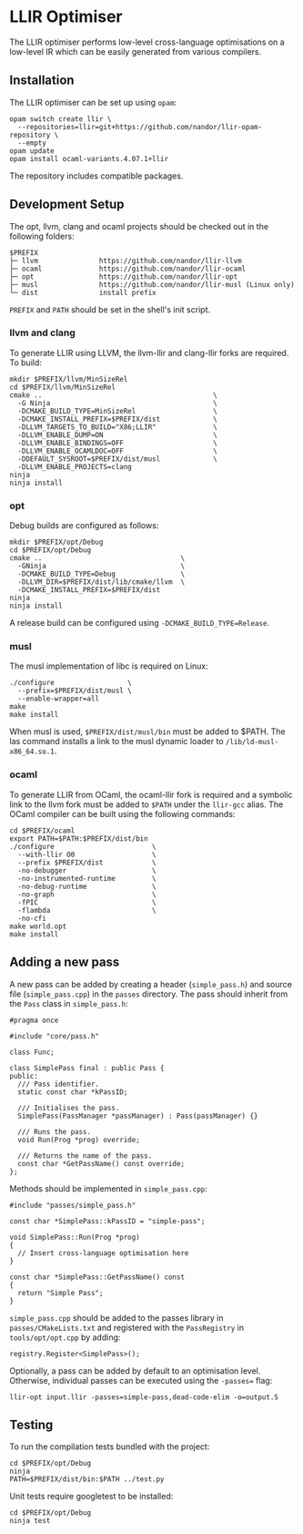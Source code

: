 # LLIR Optimiser

The LLIR optimiser performs low-level cross-language optimisations on a
low-level IR which can be easily generated from various compilers.

## Installation

The LLIR optimiser can be set up using ```opam```:

```
opam switch create llir \
  --repositories=llir=git+https://github.com/nandor/llir-opam-repository \
  --empty
opam update
opam install ocaml-variants.4.07.1+llir
```

The repository includes compatible packages.

## Development Setup

The opt, llvm, clang and ocaml projects should be checked out in the following folders:

```
$PREFIX
├─ llvm               https://github.com/nandor/llir-llvm
├─ ocaml              https://github.com/nandor/llir-ocaml
├─ opt                https://github.com/nandor/llir-opt
├─ musl               https://github.com/nandor/llir-musl (Linux only)
└─ dist               install prefix
```
`PREFIX` and `PATH` should be set in the shell's init script.

### llvm and clang

To generate LLIR using LLVM, the llvm-llir and clang-llir forks are required. To build:

```
mkdir $PREFIX/llvm/MinSizeRel
cd $PREFIX/llvm/MinSizeRel
cmake ..                                          \
  -G Ninja                                        \
  -DCMAKE_BUILD_TYPE=MinSizeRel                   \
  -DCMAKE_INSTALL_PREFIX=$PREFIX/dist             \
  -DLLVM_TARGETS_TO_BUILD="X86;LLIR"              \
  -DLLVM_ENABLE_DUMP=ON                           \
  -DLLVM_ENABLE_BINDINGS=OFF                      \
  -DLLVM_ENABLE_OCAMLDOC=OFF                      \
  -DDEFAULT_SYSROOT=$PREFIX/dist/musl             \
  -DLLVM_ENABLE_PROJECTS=clang
ninja
ninja install
```

### opt

Debug builds are configured as follows:
```
mkdir $PREFIX/opt/Debug
cd $PREFIX/opt/Debug
cmake ..                                  \
  -GNinja                                 \
  -DCMAKE_BUILD_TYPE=Debug                \
  -DLLVM_DIR=$PREFIX/dist/lib/cmake/llvm  \
  -DCMAKE_INSTALL_PREFIX=$PREFIX/dist
ninja
ninja install
```

A release build can be configured using `-DCMAKE_BUILD_TYPE=Release`.

### musl

The musl implementation of libc is required on Linux:

```
./configure                  \
  --prefix=$PREFIX/dist/musl \
  --enable-wrapper=all
make
make install
```

When musl is used, ```$PREFIX/dist/musl/bin``` must be added to $PATH.
The las command installs a link to the musl dynamic loader to `/lib/ld-musl-x86_64.so.1`.

### ocaml

To generate LLIR from OCaml, the ocaml-llir fork is required and a symbolic link
to the llvm fork must be added to `$PATH` under the `llir-gcc` alias. The OCaml
compiler can be built using the following commands:

```
cd $PREFIX/ocaml
export PATH=$PATH:$PREFIX/dist/bin
./configure                        \
  --with-llir O0                   \
  --prefix $PREFIX/dist            \
  -no-debugger                     \
  -no-instrumented-runtime         \
  -no-debug-runtime                \
  -no-graph                        \
  -fPIC                            \
  -flambda                         \
  -no-cfi
make world.opt
make install
```

## Adding a new pass

A new pass can be added by creating a header (`simple_pass.h`) and source file
(`simple_pass.cpp`) in the `passes` directory. The pass should inherit from the
`Pass` class in `simple_pass.h`:

```
#pragma once

#include "core/pass.h"

class Func;

class SimplePass final : public Pass {
public:
  /// Pass identifier.
  static const char *kPassID;

  /// Initialises the pass.
  SimplePass(PassManager *passManager) : Pass(passManager) {}

  /// Runs the pass.
  void Run(Prog *prog) override;

  /// Returns the name of the pass.
  const char *GetPassName() const override;
};
```

Methods should be implemented in `simple_pass.cpp`:
```
#include "passes/simple_pass.h"

const char *SimplePass::kPassID = "simple-pass";

void SimplePass::Run(Prog *prog)
{
  // Insert cross-language optimisation here
}

const char *SimplePass::GetPassName() const
{
  return "Simple Pass";
}
```

`simple_pass.cpp` should be added to the passes library in `passes/CMakeLists.txt`
and registered with the `PassRegistry` in `tools/opt/opt.cpp` by adding:

```
registry.Register<SimplePass>();
```

Optionally, a pass can be added by default to an optimisation level. Otherwise,
individual passes can be executed using the `-passes=` flag:

```
llir-opt input.llir -passes=simple-pass,dead-code-elim -o=output.S
```

## Testing

To run the compilation tests bundled with the project:

```
cd $PREFIX/opt/Debug
ninja
PATH=$PREFIX/dist/bin:$PATH ../test.py
```

Unit tests require googletest to be installed:

```
cd $PREFIX/opt/Debug
ninja test
```
